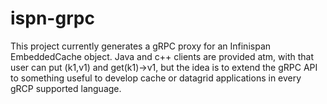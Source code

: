 # ispn-grpc

This project currently generates a gRPC proxy for an Infinispan EmbeddedCache object. 
Java and c++ clients are provided atm, with that user can put (k1,v1) and get(k1)->v1, but the idea is to extend the gRPC API to something useful to develop cache or datagrid applications in every gRCP supported language.



